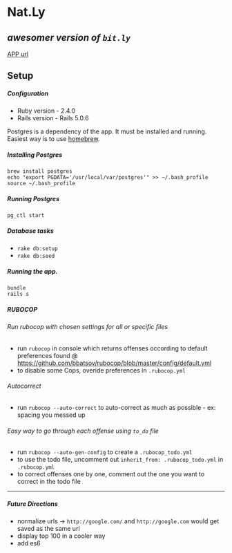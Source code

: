 # Nat.Ly
## *awesomer version of `bit.ly`*

[APP url](https://natly.herokuapp.com/)

## Setup
##### Configuration
* Ruby version - 2.4.0
* Rails version - Rails 5.0.6

Postgres is a dependency of the app. It must be installed and running. Easiest way is to use [homebrew](http://brew.sh/).
##### Installing Postgres
```
brew install postgres
echo "export PGDATA='/usr/local/var/postgres'" >> ~/.bash_profile
source ~/.bash_profile
```

##### Running Postgres
```
pg_ctl start
```

##### Database tasks
  - `rake db:setup`
  - `rake db:seed`

##### Running the app.
```
bundle
rails s
```

##### RUBOCOP
###### Run rubocop with chosen settings for all or specific files
- run `rubocop` in console which returns offenses occording to default preferences found @
https://github.com/bbatsov/rubocop/blob/master/config/default.yml
- to disable some Cops, overide preferences in `.rubocop.yml`

###### Autocorrect
- run `rubocop --auto-correct` to auto-correct as much as possible - ex: spacing you messed up

###### Easy way to go through each offense using `to_do` file
- run `rubocop --auto-gen-config` to create a `.rubocop_todo.yml`
- to use the todo file, uncomment out `inherit_from: .rubocop_todo.yml` in `.rubocop.yml`
- to correct offenses one by one, comment out the one you want to correct in the todo file

------------------------------
##### Future Directions
- normalize urls -> `http://google.com/` and `http://google.com` would get saved as the same url
- display top 100 in a cooler way
- add es6
